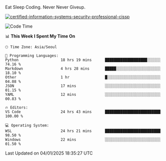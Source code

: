 Eat Sleep Coding.
Never Never Giveup.

[![certified-information-systems-security-professional-cissp](https://user-images.githubusercontent.com/44606727/157613689-acd84ec6-5f8f-4e79-89d9-a8d51f033634.png)](https://www.credly.com/badges/f394a010-85a0-450b-9136-8043af01d71c/public_url)

<!--START_SECTION:waka-->
![Code Time](http://img.shields.io/badge/Code%20Time-3%2C697%20hrs%2027%20mins-blue)

📊 **This Week I Spent My Time On** 

```text
🕑︎ Time Zone: Asia/Seoul

💬 Programming Languages: 
Python                   18 hrs 19 mins      ███████████████████░░░░░░   74.16 % 
Markdown                 4 hrs 28 mins       █████░░░░░░░░░░░░░░░░░░░░   18.10 % 
Other                    1 hr                █░░░░░░░░░░░░░░░░░░░░░░░░   04.08 % 
JSON                     17 mins             ░░░░░░░░░░░░░░░░░░░░░░░░░   01.15 % 
YAML                     12 mins             ░░░░░░░░░░░░░░░░░░░░░░░░░   00.83 % 

🔥 Editors: 
VS Code                  24 hrs 43 mins      █████████████████████████   100.00 % 

💻 Operating System: 
WSL                      24 hrs 21 mins      █████████████████████████   98.50 % 
Windows                  22 mins             ░░░░░░░░░░░░░░░░░░░░░░░░░   01.50 % 
```


 Last Updated on 04/01/2025 18:35:27 UTC
<!--END_SECTION:waka-->
